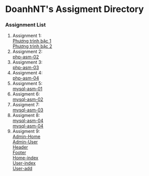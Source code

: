 # DoanhNT's Assigment Directory

### Assignment List

1. Assignment 1: </br>
[Phương trình bậc 1](https://github.com/FASTTRACKSE/FFSE1704_LP3/blob/master/Assignments/DoanhNT/LP3-BT-PHP01/php-asm-01.php)</br>
[Phương trình bậc 2](https://github.com/FASTTRACKSE/FFSE1704_LP3/blob/master/Assignments/DoanhNT/LP3-BT-PHP01/php-asm-01b.php)
2. Assignment 2: </br>
[php-asm-02](https://github.com/FASTTRACKSE/FFSE1704_LP3/blob/master/Assignments/DoanhNT/LP3-BT-PHP02/php-asm-02.php)
3. Assignment 3: </br>
[php-asm-03](https://github.com/FASTTRACKSE/FFSE1704_LP3/tree/master/Assignments/DoanhNT/LP3-BT-PHP03)
4. Assignment 4: </br>
[php-asm-04](https://github.com/FASTTRACKSE/FFSE1704_LP3/tree/master/Assignments/DoanhNT/LP3-BT-PHP04)
5. Assignment 5: </br>
[mysql-asm-01](https://github.com/FASTTRACKSE/FFSE1704_LP3/tree/master/Assignments/DoanhNT/LP3-BT-PHP05)
6. Assigment 6: </br>
[mysql-asm-02](https://github.com/FASTTRACKSE/FFSE1704_LP3/blob/master/Assignments/DoanhNT/KP3-BT-MYSQL06/ffse1704062_mysql_02.sql)
7. Assigment 7: </br>
[mysql-asm-03](https://github.com/FASTTRACKSE/FFSE1704_LP3/blob/master/Assignments/DoanhNT/LP3-BT-MYSQL07/ffse1704062_mysql_03.txt)
8. Assigment 8: </br>
[mysql-asm-04](https://github.com/FASTTRACKSE/FFSE1704_LP3/blob/master/Assignments/DoanhNT/LP3-BT-MYSQL08/ffse1704062_mysql_04.sql)</br>
[mysql-asm-04](https://github.com/FASTTRACKSE/FFSE1704_LP3/blob/master/Assignments/DoanhNT/LP3-BT-MYSQL08/index.php)
8. Assigment 9: </br>
[Admin-Home](https://github.com/FASTTRACKSE/FFSE1704_LP3/blob/master/Assignments/DoanhNT/LP3-BT-MYSQL09/application/controllers/Admin/Home.php) <br>
[Admin-User](https://github.com/FASTTRACKSE/FFSE1704_LP3/blob/master/Assignments/DoanhNT/LP3-BT-MYSQL09/application/controllers/Admin/User.php) <br>
[Header](https://github.com/FASTTRACKSE/FFSE1704_LP3/blob/master/Assignments/DoanhNT/LP3-BT-MYSQL09/application/views/Templates/Admin/header.php) <br>
[Footer](https://github.com/FASTTRACKSE/FFSE1704_LP3/blob/master/Assignments/DoanhNT/LP3-BT-MYSQL09/application/views/Templates/Admin/footer.php) <br>
[Home-index](https://github.com/FASTTRACKSE/FFSE1704_LP3/blob/master/Assignments/DoanhNT/LP3-BT-MYSQL09/application/views/Admin/Home/index.php) <br>
[User-index](https://github.com/FASTTRACKSE/FFSE1704_LP3/blob/master/Assignments/DoanhNT/LP3-BT-MYSQL09/application/views/Admin/User/index.php) <br>
[User-add](https://github.com/FASTTRACKSE/FFSE1704_LP3/blob/master/Assignments/DoanhNT/LP3-BT-MYSQL09/application/views/Admin/User/add.php)
